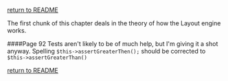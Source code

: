 [return to README](README.md)

The first chunk of this chapter deals in the theory of how the Layout engine works.

####Page 92
Tests aren't likely to be of much help, but I'm giving it a shot anyway.
Spelling `$this->assertGreaterThen();` should be corrected to `$this->assertGreaterThan()`

[return to README](README.md)

